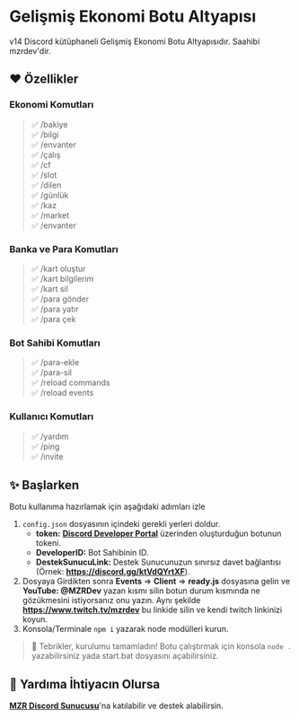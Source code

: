# Gelişmiş Ekonomi Botu Altyapısı
v14 Discord kütüphaneli Gelişmiş Ekonomi Botu Altyapısıdır. Saahibi mzrdev'dir.

## ❤️ Özellikler
### Ekonomi Komutları
> ✅ /bakiye <br>
> ✅ /bilgi <br>
> ✅ /envanter <br>
> ✅ /çalış <br>
> ✅ /cf <br>
> ✅ /slot <br>
> ✅ /dilen <br>
> ✅ /günlük <br>
> ✅ /kaz <br>
> ✅ /market <br>
> ✅ /envanter <br>

### Banka ve Para Komutları
> ✅ /kart oluştur <br>
> ✅ /kart bilgilerim <br>
> ✅ /kart sil <br>
> ✅ /para gönder <br>
> ✅ /para yatır <br>
> ✅ /para çek <br>

### Bot Sahibi Komutları
> ✅ /para-ekle <br>
> ✅ /para-sil <br>
> ✅ /reload commands <br>
> ✅ /reload events <br>

### Kullanıcı Komutları
> ✅ /yardım <br>
> ✅ /ping <br>
> ✅ /invite <br>

## ✨ Başlarken
Botu kullanıma hazırlamak için aşağıdaki adımları izle
1. `config.json` dosyasının içindeki gerekli yerleri doldur. <br>
    * **token:** [**Discord Developer Portal**](https://discord.com/developers/applications) üzerinden oluşturduğun botunun tokeni. <br>
    * **DeveloperID:** Bot Sahibinin ID. <br>
    * **DestekSunucuLink:** Destek Sunucunuzun sınırsız davet bağlantısı (Örnek: **https://discord.gg/ktVdQYrtXF**). <br> 
2. Dosyaya Girdikten sonra **Events** => **Client** => **ready.js** dosyasına gelin ve **YouTube: @MZRDev** yazan kısmı silin botun durum kısmında ne gözükmesini istiyorsanız onu yazın. Aynı şekilde **https://www.twitch.tv/mzrdev** bu linkide silin ve kendi twitch linkinizi koyun.  
3. Konsola/Terminale `npm i` yazarak node modülleri kurun.

> 🎉 Tebrikler, kurulumu tamamladın! Botu çalıştırmak için konsola `node .` yazabilirsiniz yada start.bat dosyasını açabilirsiniz.

## 💞 Yardıma İhtiyacın Olursa
[**MZR Discord Sunucusu**](https://discord.gg/ktVdQYrtXF)'na katılabilir ve destek alabilirsin.
